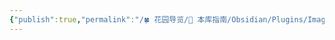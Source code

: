 ```yaml
---
{"publish":true,"permalink":"/🍀 花园导览/🧰 本库指南/Obsidian/Plugins/Image Context Menus.md","aliases":"copy-url-in-preview","created":"2024-11-18","modified":"2024-11-18","cssclasses":""}
---
```



